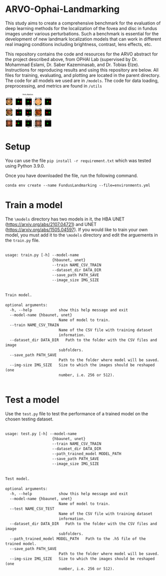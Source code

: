# ARVO-Ophai-Landmarking

This study aims to create a comprehensive benchmark for the evaluation of deep learning methods for the localization of the fovea and disc in fundus images under various perturbations. Such a benchmark is essential for the development of new landmark localization models that can work in different real imaging conditions including brightness, contrast, lens effects, etc.

This repository contains the code and resources for the ARVO abstract for the project described above, from OPHAI Lab (supervised by Dr. Mohammad Eslami, Dr. Saber Kazeminasab, and Dr. Tobias Elze). Instructions for reproducing results and using this repository are below. All files for training, evaluating, and plotting are located in the parent directory. The code for all models we used are in `/models`. The code for data loading, preprocessing, and metrics are found in `/utils`

<img
  src="Perturbation.png"
  alt="Alt text"
  title="Optional title"
  style="display: inline-block; margin: 0 auto; max-width: 150px">
# Setup
You can use the file `pip install -r requirement.txt` which was tested using Python 3.9.0.

Once you have downloaded the file, run the following command.

```
conda env create --name FundusLandmarking --file=environments.yml
```

# Train a model

The `\models` directory has two models in it, the HBA UNET (https://arxiv.org/abs/2107.04721) and UNET (https://arxiv.org/abs/1505.04597). If you would like to train your own model, you must add it to the `\models` directory and edit the arguements in the `train.py` file. 
```

usage: train.py [-h] --model-name
                     {hbaunet, unet}
                     --train NAME_CSV_TRAIN 
                     --dataset_dir DATA_DIR
                     --save_path PATH_SAVE 
                     --image_size IMG_SIZE
                     

Train model.

optional arguments:
  -h, --help            show this help message and exit
  --model-name {hbaunet, unet}
                        Name of model to train.
  --train NAME_CSV_TRAIN
                        Name of the CSV file with training dataset
                        information.
  --dataset_dir DATA_DIR   Path to the folder with the CSV files and image
                        subfolders.
  --save_path PATH_SAVE
                        Path to the folder where model will be saved.
  --img-size IMG_SIZE   Size to which the images should be reshaped (one
                        number, i.e. 256 or 512).
  
  ```

# Test a model

Use the `test.py` file to test the performance of a trained model on the chosen testing dataset.  
```

usage: test.py [-h] --model-name
                     {hbaunet, unet}
                     --train NAME_CSV_TRAIN 
                     --dataset_dir DATA_DIR
                     --path_trained_model MODEL_PATH
                     --save_path PATH_SAVE 
                     --image_size IMG_SIZE
                     

Test model.

optional arguments:
  -h, --help            show this help message and exit
  --model-name {hbaunet, unet}
                        Name of model to train.
  --test NAME_CSV_TEST
                        Name of the CSV file with training dataset
                        information.
  --dataset_dir DATA_DIR   Path to the folder with the CSV files and image
                        subfolders.
  --path_trained_model MODEL_PATH   Path to the .h5 file of the trained model. 
  --save_path PATH_SAVE
                        Path to the folder where model will be saved.
  --img-size IMG_SIZE   Size to which the images should be reshaped (one
                        number, i.e. 256 or 512).
  
  ```

